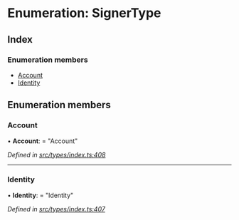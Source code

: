 # Enumeration: SignerType

## Index

### Enumeration members

* [Account](signertype.md#account)
* [Identity](signertype.md#identity)

## Enumeration members

###  Account

• **Account**: = "Account"

*Defined in [src/types/index.ts:408](https://github.com/PolymathNetwork/polymesh-sdk/blob/36c7bf5/src/types/index.ts#L408)*

___

###  Identity

• **Identity**: = "Identity"

*Defined in [src/types/index.ts:407](https://github.com/PolymathNetwork/polymesh-sdk/blob/36c7bf5/src/types/index.ts#L407)*
